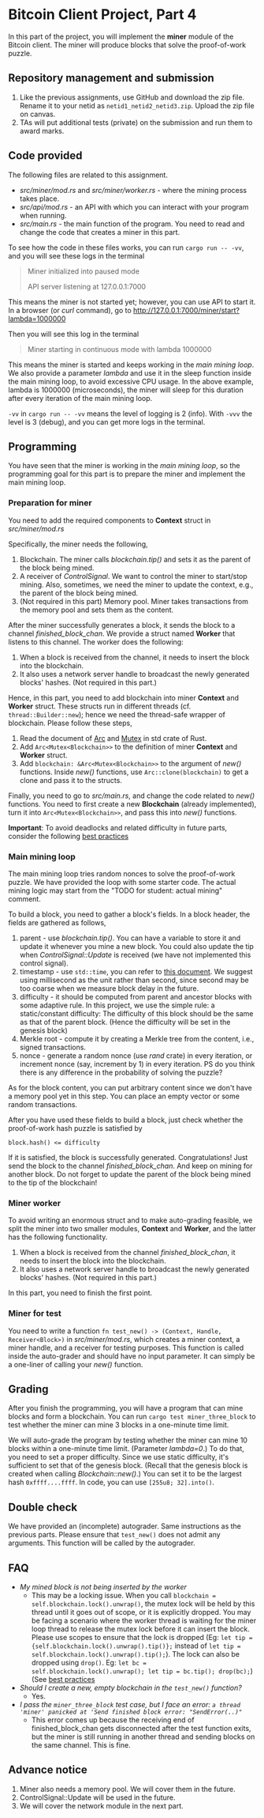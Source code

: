 # Bitcoin Client Project, Part 4

In this part of the project, you will implement the **miner** module of the Bitcoin client. The miner will produce blocks that solve the proof-of-work puzzle.

## Repository management and submission

1. Like the previous assignments, use GitHub and download the zip file. Rename it to your netid as `netid1_netid2_netid3.zip`. Upload the zip file on canvas.
2. TAs will put additional tests (private) on the submission and run them to award marks.

## Code provided
The following files are related to this assignment.
- *src/miner/mod.rs* and *src/miner/worker.rs* - where the mining process takes place.
- *src/api/mod.rs* - an API with which you can interact with your program when running.
- *src/main.rs* - the main function of the program. You need to read and change the code that creates a miner in this part.

To see how the code in these files works, you can run `cargo run -- -vv`, and you will see these logs in the terminal
> Miner initialized into paused mode
> 
> API server listening at 127.0.0.1:7000

This means the miner is not started yet; however, you can use API to start it. In a browser (or *curl* command), go to
http://127.0.0.1:7000/miner/start?lambda=1000000

Then you will see this log in the terminal
> Miner starting in continuous mode with lambda 1000000

This means the miner is started and keeps working in the *main mining loop*. We also provide a parameter *lambda* and use it in the sleep function inside the main mining loop, to avoid excessive CPU usage. In the above example, lambda is 1000000 (microseconds), the miner will sleep for this duration after every iteration of the main mining loop.

`-vv` in `cargo run -- -vv` means the level of logging is 2 (info). With `-vvv` the level is 3 (debug), and you can get more logs in the terminal.

## Programming

You have seen that the miner is working in the *main mining loop*, so the programming goal for this part is to prepare the miner and implement the main mining loop.

### Preparation for miner

You need to add the required components to **Context** struct in *src/miner/mod.rs*

Specifically, the miner needs the following,
1. Blockchain. The miner calls *blockchain.tip()* and sets it as the parent of the block being mined. 
2. A receiver of *ControlSignal*. We want to control the miner to start/stop mining. Also, sometimes, we need the miner to update the context, e.g., the parent of the block being mined. 
3. (Not required in this part) Memory pool. Miner takes transactions from the memory pool and sets them as the content.

After the miner successfully generates a block, it sends the block to a channel *finished_block_chan*. We provide a struct named **Worker** that listens to this channel. The worker does the following:
1. When a block is received from the channel, it needs to insert the block into the blockchain.
2. It also uses a network server handle to broadcast the newly generated blocks' hashes. (Not required in this part.)

Hence, in this part, you need to add blockchain into miner **Context** and **Worker** struct. These structs run in different threads (cf. `thread::Builder::new`); hence we need the thread-safe wrapper of blockchain. Please follow these steps,
1. Read the document of [Arc](https://doc.rust-lang.org/std/sync/struct.Arc.html) and [Mutex](https://doc.rust-lang.org/std/sync/struct.Mutex.html) in std crate of Rust.
2. Add `Arc<Mutex<Blockchain>>` to the definition of miner **Context** and **Worker** struct.
3. Add `blockchain: &Arc<Mutex<Blockchain>>` to the argument of *new()* functions. Inside *new()* functions, use `Arc::clone(blockchain)` to get a clone and pass it to the structs.

Finally, you need to go to *src/main.rs*, and change the code related to *new()* functions. You need to first create a new **Blockchain** (already implemented), turn it into `Arc<Mutex<Blockchain>>`, and pass this into *new()* functions.

**Important**: To avoid deadlocks and related difficulty in future parts, consider the following [best practices](arc_mutex_best_practices.md)

### Main mining loop

The main mining loop tries random nonces to solve the proof-of-work puzzle. We have provided the loop with some starter code. The actual mining logic may start from the "TODO for student: actual mining" comment.

To build a block, you need to gather a block's fields. In a block header, the fields are gathered as follows,
1. parent - use *blockchain.tip()*. You can have a variable to store it and update it whenever you mine a new block. You could also update the tip when *ControlSignal::Update* is received (we have not implemented this control signal).
2. timestamp - use `std::time`, you can refer to [this document](https://doc.rust-lang.org/std/time/constant.UNIX_EPOCH.html). We suggest using millisecond as the unit rather than second, since second may be too coarse when we measure block delay in the future.
3. difficulty - it should be computed from parent and ancestor blocks with some adaptive rule. In this project, we use the simple rule: a static/constant difficulty: The difficulty of this block should be the same as that of the parent block. (Hence the difficulty will be set in the genesis block)
4. Merkle root - compute it by creating a Merkle tree from the content, i.e., signed transactions.
5. nonce - generate a random nonce (use *rand* crate) in every iteration, or increment nonce (say, increment by 1) in every iteration. PS do you think there is any difference in the probability of solving the puzzle?

As for the block content, you can put arbitrary content since we don't have a memory pool yet in this step. You can place an empty vector or some random transactions.

After you have used these fields to build a block, just check whether the proof-of-work hash puzzle is satisfied by
```
block.hash() <= difficulty
```

If it is satisfied, the block is successfully generated. Congratulations! Just send the block to the channel *finished_block_chan*. And keep on mining for another block. Do not forget to update the parent of the block being mined to the tip of the blockchain!

### Miner worker
To avoid writing an enormous struct and to make auto-grading feasible, we split the miner into two smaller modules, **Context** and **Worker**, and the latter has the following functionality.
1. When a block is received from the channel *finished_block_chan*, it needs to insert the block into the blockchain.
2. It also uses a network server handle to broadcast the newly generated blocks' hashes. (Not required in this part.) 

In this part, you need to finish the first point.

### Miner for test
You need to write a function `fn test_new() -> (Context, Handle, Receiver<Block>)` in *src/miner/mod.rs*, which creates a miner context, a miner handle, and a receiver for testing purposes. This function is called inside the auto-grader and should have no input parameter. It can simply be a one-liner of calling your *new()* function.

## Grading

After you finish the programming, you will have a program that can mine blocks and form a blockchain. You can run `cargo test miner_three_block` to test whether the miner can mine 3 blocks in a one-minute time limit.

We will auto-grade the program by testing whether the miner can mine 10 blocks within a one-minute time limit. (Parameter *lambda=0*.) To do that, you need to set a proper difficulty. Since we use static difficulty, it's sufficient to set that of the genesis block. (Recall that the genesis block is created when calling *Blockchain::new()*.) You can set it to be the largest hash `0xffff....ffff`. In code, you can use `[255u8; 32].into()`.

## Double check
We have provided an (incomplete) autograder. Same instructions as the previous parts.
Please ensure that `test_new()` does not admit any arguments. This function will be called by the autograder.

## FAQ

- *My mined block is not being inserted by the worker* 
    - This may be a locking issue. When you call `blockchain = self.blockchain.lock().unwrap()`, the mutex lock will be held by this thread until it goes out of scope, or it is explicitly dropped. You may be facing a scenario where the worker thread is waiting for the miner loop thread to release the mutex lock before it can insert the block.
    Please use scopes to ensure that the lock is dropped (Eg: `let tip = {self.blockchain.lock().unwrap().tip()};` instead of `let tip = self.blockchain.lock().unwrap().tip();`). 
    The lock can also be dropped using `drop()`. Eg: 
    ```let bc = self.blockchain.lock().unwrap(); let tip = bc.tip(); drop(bc);```)
    (See [best practices](arc_mutex_best_practices.md) 
- *Should I create a new, empty blockchain in the `test_new()` function?* 
     - Yes.
- *I pass the `miner_three_block` test case, but I face an error: `a thread 'miner' panicked at 'Send finished block error: "SendError(..)"`* 
     - This error comes up because the receiving end of finished_block_chan gets disconnected after the test function exits, but the miner is still running in another thread and sending blocks on the same channel. This is fine.


## Advance notice
1. Miner also needs a memory pool. We will cover them in the future.
2. ControlSignal::Update will be used in the future.
3. We will cover the network module in the next part.

